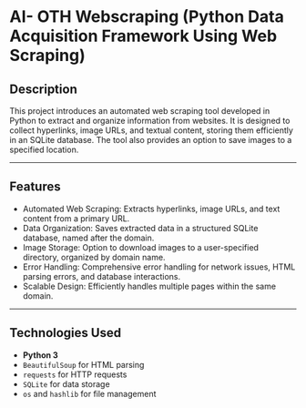 # AI- OTH Webscraping (Python Data Acquisition Framework Using Web Scraping)

## Description
This project introduces an automated web scraping tool developed in Python to extract and organize information from websites. It is designed to collect hyperlinks, image URLs, and textual content, storing them efficiently in an SQLite database. The tool also provides an option to save images to a specified location.

---

## Features
- Automated Web Scraping: Extracts hyperlinks, image URLs, and text content from a primary URL.
- Data Organization: Saves extracted data in a structured SQLite database, named after the domain.
- Image Storage: Option to download images to a user-specified directory, organized by domain name.
- Error Handling: Comprehensive error handling for network issues, HTML parsing errors, and database interactions.
- Scalable Design: Efficiently handles multiple pages within the same domain.

---

## Technologies Used
- **Python 3**
- `BeautifulSoup` for HTML parsing
- `requests` for HTTP requests
- `SQLite` for data storage
- `os` and `hashlib` for file management
